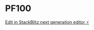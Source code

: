 # PF100

[Edit in StackBlitz next generation editor ⚡️](https://stackblitz.com/~/github.com/MasonNew/PF100)